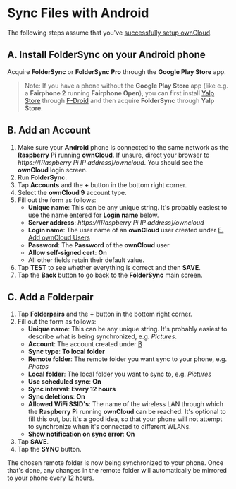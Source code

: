 # Sync Files with Android

The following steps assume that you've [successfully setup ownCloud](../README.md).

## A. Install FolderSync on your Android phone
Acquire **FolderSync** or **FolderSync Pro** through the **Google Play Store** app.

> Note: If you have a phone without the **Google Play Store** app (like e.g. a **Fairphone 2** running
> **Fairphone Open**), you can first install [Yalp Store](https://f-droid.org/packages/com.github.yeriomin.yalpstore/)
> through [F-Droid](https://f-droid.org) and then acquire **FolderSync** through **Yalp Store**.

## B. Add an Account
1. Make sure your **Android** phone is connected to the same network as the **Raspberry Pi** running **ownCloud**. If
   unsure, direct your browser to *https://[Raspberry Pi IP address]/owncloud*. You should see the **ownCloud** login
   screen.
2. Run **FolderSync**.
3. Tap **Accounts** and the **+** button in the bottom right corner.
4. Select the **ownCloud 9** account type.
5. Fill out the form as follows:
   - **Unique name**: This can be any unique string. It's probably easiest to use the name entered for **Login name**
     below.
   - **Server address**: *https://[Raspberry Pi IP address]/owncloud*
   - **Login name**: The user name of an **ownCloud** user created under
     [E. Add ownCloud Users](../README.md#e-add-owncloud-users)
   - **Password**: The **Password** of the **ownCloud** user
   - **Allow self-signed cert**: **On**
   - All other fields retain their default value.
6. Tap **TEST** to see whether everything is correct and then **SAVE**.
7. Tap the **Back** button to go back to the **FolderSync** main screen.

## C. Add a Folderpair
1. Tap **Folderpairs** and the **+** button in the bottom right corner.
2. Fill out the form as follows:
   - **Unique name**: This can be any unique string. It's probably easiest to describe what is being synchronized, e.g.
     *Pictures*.
   - **Account**: The account created under [B](B-add-an-account)
   - **Sync type**: **To local folder**
   - **Remote folder**: The remote folder you want sync to your phone, e.g. *Photos*
   - **Local folder**: The local folder you want to sync to, e.g. *Pictures*
   - **Use scheduled sync**: **On**
   - **Sync interval**: **Every 12 hours**
   - **Sync deletions**: **On**
   - **Allowed WiFi SSID's**: The name of the wireless LAN through which the **Raspberry Pi** running **ownCloud** can
     be reached. It's optional to fill this out, but it's a good idea, so that your phone will not attempt to
     synchronize when it's connected to different WLANs.
   - **Show notification on sync error**: **On**
3. Tap **SAVE**.
4. Tap the **SYNC** button.

The chosen remote folder is now being synchronized to your phone. Once that's done, any changes in the remote folder
will automatically be mirrored to your phone every 12 hours.
